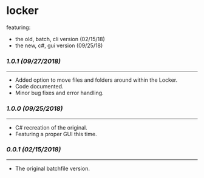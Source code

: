 # locker

featuring:
- the old, batch, cli version (02/15/18)
- the new, c#, gui version (09/25/18)

### *1.0.1 (09/27/2018)*
------------------------
- Added option to move files and folders around within the Locker.
- Code documented.
- Minor bug fixes and error handling.

### *1.0.0 (09/25/2018)*
------------------------
- C# recreation of the original.
- Featuring a proper GUI this time.

### *0.0.1 (02/15/2018)*
------------------------
- The original batchfile version.

